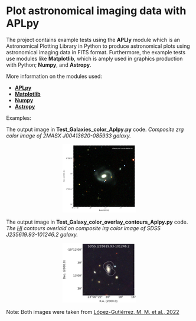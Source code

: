 # Plot astronomical imaging data with APLpy
The project contains example tests using the __APLly__ module which is an Astronomical Plotting Library in Python to produce astronomical plots using astronomical imaging data in FITS format. Furthermore, the example tests use modules like __Matplotlib__, which is amply used in graphics production with Python; __Numpy__, and __Astropy__.

More information on the modules used:
+ [__APLpy__](https://aplpy.github.io/index.html)
+ [__Matplotlib__](https://matplotlib.org/)
+ [__Numpy__](https://numpy.org/)
+ [__Astropy__](https://www.astropy.org/)

Examples:

The output image in __Test_Galaxies_color_Aplpy.py__ code. <em>Composite zrg color image of 2MASX J00413620-085933 galaxy. </em>
<p align="center">
<img src="Files/2MASX_J00413620-085933_DesiLegacy-zrg_2.png" width="200">
</p>


The output image in __Test_Galaxy_color_overlay_contours_Aplpy.py__ code. *The [HI](https://en.wikipedia.org/wiki/Hydrogen_line) contours overlaid on composite irg color image of SDSS J235619.93-101246.2 galaxy.*
<p align="center">
<img  src="Files/SDSS_J235619-101246_irg_cont_mom0_v3.png" width="200">
</p>



Note: Both images were taken from [López-Gutiérrez, M. M. et al., 2022](https://ui.adsabs.harvard.edu/abs/2022MNRAS.517.1218L/abstract)
